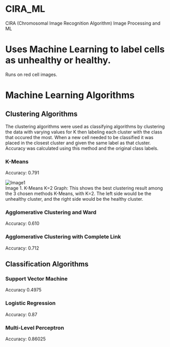 # CIRA_ML
CIRA (Chromosomal Image Recognition Algorithm) Image Processing and ML

# Uses Machine Learning to label cells as unhealthy or healthy.
Runs on red cell images. 

# Machine Learning Algorithms
## Clustering Algorithms
The clustering algorithms were used as classifying algorithms by clustering the data with varying values for K then labeling each cluster with the class that occured the most. When a new cell needed to be classified it was placed in the closest cluster and given the same label as that cluster. Accuracy was calculated using this method and the original class labels. 
### K-Means
Accuracy: 0.791

![Image1](https://lh3.googleusercontent.com/gdN7ptckeO6W30wd1VehuMuQ6RURhS9Mjtx3ZkyKPZ__JH-ViiQshJmcACokZMWoXkD4vK42H4_aU7IFXZePBFRd1XB-J3B2gCPNASh4ety8O_xN8hp0XF73rR-_DgOciRlVLMJ2 "K-Means Visualization")  
Image 1. K-Means K=2 Graph: This shows the best clustering result among the 3 chosen methods K-Means, with K=2. The left side would be the unhealthy cluster, and the right side would be the healthy cluster. 

### Agglomerative Clustering and Ward
Accuracy: 0.610
### Agglomerative Clustering with Complete Link
Accuracy: 0.712
## Classification Algorithms
### Support Vector Machine
Accuracy 0.4975
### Logistic Regression
Accuracy: 0.87
### Multi-Level Perceptron
Accuracy: 0.86025
